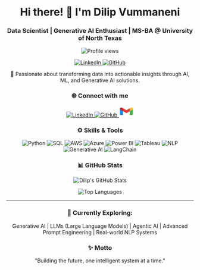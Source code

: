 <h1 align="center">Hi there! 👋 I'm Dilip Vummaneni</h1>
<h3 align="center">Data Scientist | Generative AI Enthusiast | MS-BA @ University of North Texas</h3>

<p align="center">
  <img src="https://komarev.com/ghpvc/?username=vummanenidilip&label=Profile%20views&color=0e75b6&style=flat" alt="Profile views" />
</p>

<p align="center">
  <a href="https://linkedin.com/in/dilip-vummaneni" target="_blank">
    <img src="https://img.shields.io/badge/-LinkedIn-blue?logo=linkedin&style=for-the-badge" alt="LinkedIn" />
  </a>
  <a href="https://github.com/vummanenidilip" target="_blank">
    <img src="https://img.shields.io/badge/-GitHub-black?logo=github&style=for-the-badge" alt="GitHub" />
  </a>
</p>

<p align="center">
  🚀 Passionate about transforming data into actionable insights through AI, ML, and Generative AI solutions.
</p>

<h3 align="center">🌐 Connect with me</h3>
<p align="center">
  <a href="https://linkedin.com/in/dilip-vummaneni" target="_blank">
    <img src="https://raw.githubusercontent.com/rahuldkjain/github-profile-readme-generator/master/src/images/icons/Social/linked-in-alt.svg" alt="LinkedIn" height="30" width="40" />
  </a>
  <a href="https://github.com/vummanenidilip" target="_blank">
    <img src="https://raw.githubusercontent.com/rahuldkjain/github-profile-readme-generator/master/src/images/icons/Social/github.svg" alt="GitHub" height="30" width="40" />
  </a>
  <a href="mailto:vmndilip@gmail.com" target="_blank">
    <img src="https://raw.githubusercontent.com/rahuldkjain/github-profile-readme-generator/master/src/images/icons/Social/gmail.svg" alt="Email" height="30" width="40" />
  </a>
</p>

<h3 align="center">⚙️ Skills & Tools</h3>
<p align="center">
  <img src="https://img.shields.io/badge/Python-3776AB?style=for-the-badge&logo=python&logoColor=white" alt="Python" />
  <img src="https://img.shields.io/badge/SQL-4479A1?style=for-the-badge&logo=postgresql&logoColor=white" alt="SQL" />
  <img src="https://img.shields.io/badge/AWS-FF9900?style=for-the-badge&logo=amazonaws&logoColor=white" alt="AWS" />
  <img src="https://img.shields.io/badge/Azure-0078D4?style=for-the-badge&logo=microsoftazure&logoColor=white" alt="Azure" />
  <img src="https://img.shields.io/badge/Power%20BI-F2C811?style=for-the-badge&logo=powerbi&logoColor=black" alt="Power BI" />
  <img src="https://img.shields.io/badge/Tableau-E97627?style=for-the-badge&logo=tableau&logoColor=white" alt="Tableau" />
  <img src="https://img.shields.io/badge/NLP-8A2BE2?style=for-the-badge" alt="NLP" />
  <img src="https://img.shields.io/badge/Generative%20AI-FF69B4?style=for-the-badge" alt="Generative AI" />
  <img src="https://img.shields.io/badge/LangChain-00BFFF?style=for-the-badge" alt="LangChain" />
</p>

<h3 align="center">📊 GitHub Stats</h3>
<p align="center">
  <img src="https://github-readme-stats.vercel.app/api?username=vummanenidilip&show_icons=true&theme=default&locale=en" alt="Dilip's GitHub Stats" />
</p>

<p align="center">
  <img src="https://github-readme-stats.vercel.app/api/top-langs/?username=vummanenidilip&layout=compact&theme=default" alt="Top Languages" />
</p>

---

<h3 align="center">🚀 Currently Exploring:</h3>
<p align="center">
  Generative AI | LLMs (Large Language Models) | Agentic AI | Advanced Prompt Engineering | Real-world NLP Systems
</p>

<h3 align="center">✨ Motto</h3>
<p align="center">
  "Building the future, one intelligent system at a time."
</p>
